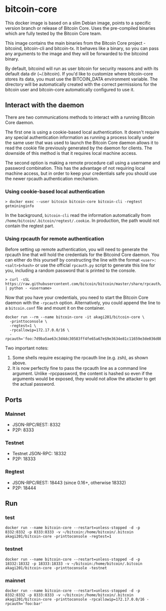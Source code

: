# bitcoin-core

This docker image is based on a slim Debian image, points to a specific version branch or release of Bitcoin Core. Uses the pre-compiled binaries which are fully tested by the Bitcoin Core team.

This image contains the main binaries from the Bitcoin Core project - bitcoind, bitcoin-cli and bitcoin-tx. It behaves like a binary, so you can pass any arguments to the image and they will be forwarded to the bitcoind binary.

By default, bitcoind will run as user bitcoin for security reasons and with its default data dir (~/.bitcoin). If you'd like to customize where bitcoin-core stores its data, you must use the BITCOIN_DATA environment variable. The directory will be automatically created with the correct permissions for the bitcoin user and bitcoin-core automatically configured to use it.

## Interact with the daemon

There are two communications methods to interact with a running Bitcoin Core daemon.

The first one is using a cookie-based local authentication. It doesn't require any special authentication information as running a process locally under the same user that was used to launch the Bitcoin Core daemon allows it to read the cookie file previously generated by the daemon for clients. The downside of this method is that it requires local machine access.

The second option is making a remote procedure call using a username and password combination. This has the advantage of not requiring local machine access, but in order to keep your credentials safe you should use the newer rpcauth authentication mechanism.

### Using cookie-based local authentication

```
> docker exec --user bitcoin bitcoin-core bitcoin-cli -regtest getmininginfo
```

In the background, `bitcoin-cli` read the information automatically from `/home/bitcoin/.bitcoin/regtest/.cookie`. In production, the path would not contain the regtest part.

### Using rpcauth for remote authentication

Before setting up remote authentication, you will need to generate the rpcauth line that will hold the credentials for the Bitcoind Core daemon. You can either do this yourself by constructing the line with the format `<user>:<salt>$<hash>` or use the official `rpcauth.py` script to generate this line for you, including a random password that is printed to the console.

```
> curl -sSL https://raw.githubusercontent.com/bitcoin/bitcoin/master/share/rpcauth/rpcauth.py | python - <username>
```

Now that you have your credentials, you need to start the Bitcoin Core daemon with the `-rpcauth` option. Alternatively, you could append the line to a `bitcoin.conf` file and mount it on the container.

```
docker run --rm --name bitcoin-core -it akagi201/bitcoin-core \
  -printtoconsole \
  -regtest=1 \
  -rpcallowip=172.17.0.0/16 \
  -rpcauth='foo:7d9ba5ae63c3d4dc30583ff4fe65a67e$9e3634e81c11659e3de036d0bf88f89cd169c1039e6e09607562d54765c649cc'
```

Two important notes:

  1. Some shells require escaping the rpcauth line (e.g. zsh), as shown above.
  2. It is now perfectly fine to pass the rpcauth line as a command line argument. Unlike -rpcpassword, the content is hashed so even if the arguments would be exposed, they would not allow the attacker to get the actual password.

## Ports

### Mainnet
* JSON-RPC/REST: 8332
* P2P: 8333

### Testnet
* Testnet JSON-RPC: 18332
* P2P: 18333

### Regtest
* JSON-RPC/REST: 18443 (since 0.16+, otherwise 18332)
* P2P: 18444

## Run

### test

```
docker run --name bitcoin-core --restart=unless-stopped -d -p 8332:8332 -p 8333:8333 -v ~/bitcoin:/home/bitcoin/.bitcoin akagi201/bitcoin-core -printtoconsole -regtest=1
```

### testnet

```
docker run --name bitcoin-core --restart=unless-stopped -d -p 18332:18332 -p 18333:18333 -v ~/bitcoin:/home/bitcoin/.bitcoin akagi201/bitcoin-core -printtoconsole -testnet
```

### mainnet

```
docker run --name bitcoin-core --restart=unless-stopped -d -p 8332:8332 -p 8333:8333 -v ~/bitcoin:/home/bitcoin/.bitcoin akagi201/bitcoin-core -printtoconsole -rpcallowip=172.17.0.0/16 -rpcauth='foo:bar'
```
